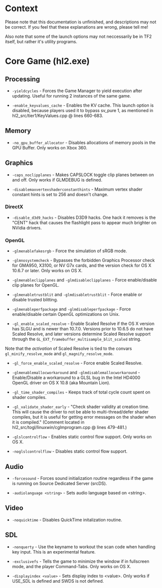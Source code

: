 # Context

Please note that this documentation is unfinished, and descriptions may not be correct. If you feel that these explanations are wrong, please tell me!

Also note that some of the launch options may not neccessarily be in TF2 itself, but rather it's utility programs.

# Core Game (hl2.exe)

## Processing

* `-yieldcycles` - Forces the Game Manager to yield execution after updating. Useful for running 2 instances of the same game.

* `-enable_keyvalues_cache` - Enables the KV cache. This launch option is disabled, because players used it to bypass sv_pure 1, as mentioned in hl2_src/tier1/KeyValues.cpp @ lines 660-683.

## Memory

* `-no_gpu_buffer_allocator` - Disables allocations of memory pools in the GPU Buffer. Only works on Xbox 360.

## Graphics

* `-caps_noclipplanes` - Makes CAPSLOCK toggle clip planes between on and off. Only works if GLMDEBUG is defined.

* `-disablemaxvertexshaderconstanthints` - Maximum vertex shader constant hints is set to 256 and doesn't change.

### DirectX

* `-disable_d3d9_hacks` - Disables D3D9 hacks. One hack it removes is the "CENT" hack that causes the flashlight pass to appear much brighter on NVidia drivers.

### OpenGL

* `-glmenablefakesrgb` - Force the simulation of sRGB mode.

* `-glmnosystemcheck` - Bypasses the forbidden Graphics Processor check for GMA950, X3100, or NV G7x cards, and the version check for OS X 10.6.7 or later. Only works on OS X.

* `-glmenableclipplanes` and `-glmdisableclipplanes` - Force enable/disable clip planes for OpenGL.

* `-glmenabletrustblit` and `-glmdisabletrustblit` - Force enable or disable trusted blitting.

* `-glmenableperfpackage` and `-glmdisableperfpackage` - Force enable/disable certain OpenGL optimizations on Unix.

* `-gl_enable_scaled_resolve` - Enable Scaled Resolve if the OS X version has SLGU and is newer than 10.7.0. Versions prior to 10.6.5 do not have Scaled Resolve, and later versions determine Scaled Resolve support through the `GL_EXT_framebuffer_multisample_blit_scaled` string.

Note that the *activation* of Scaled Resolve is tied to the convars `gl_minify_resolve_mode` and `gl_magnify_resolve_mode`.

* `-gl_force_enable_scaled_resolve` - Force enable Scaled Resolve.

* `-glmenablemallocworkaround` and `-glmdisablemallocworkaround` - Enable/Disable a workaround to a GLSL bug in the Intel HD4000 OpenGL driver on OS X 10.8 (aka Mountain Lion).

* `-gl_time_shader_compiles` - Keeps track of total cycle count spent on shader compiles.

* `-gl_validate_shader_early` - "Check shader validity at creation time.  This will cause the driver to not be able to multi-thread/defer shader compiles, but it is useful for getting error messages on the shader when it is compiled." (Comment located in hl2_src/togl/linuxwin/cglmprogram.cpp @ lines 479-481.)

* `-glslcontrolflow` - Enables static control flow support. Only works on OS X.

* `-noglslcontrolflow` - Disables static control flow support.

## Audio

* `-forcesound` - Forces sound initialization routine regardless if the game is running on Source Dedicated Server (srcDS).

* `-audiolanguage <string>` - Sets audio language based on \<string\>.

## Video

* `-noquicktime` - Disables QuickTime initalization routine.

## SDL

* `-nonquerty` - Use the keyname to workout the scan code when handling key input. This is an experimental feature.

* `-exclusivefs` - Tells the game to minimize the window if in fullscreen mode, and the player Command-Tabs. Only works on OS X.

* `-displayindex <value>` - Sets display index to \<value\>. Only works if USE_SDL is defined and SWDS is not defined.